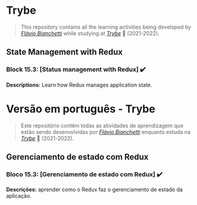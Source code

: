 # Trybe

> This repository contains all the learning activities being developed by _[Flávio Bianchetti](https://www.linkedin.com/in/flaviobianchetti/)_ while studying at _[Trybe](https://www.betrybe.com/)_ :rocket: (2021-2022).

## State Management with Redux


### Block 15.3: [Status management with Redux] :heavy_check_mark:

**Descriptions:** Learn how Redux manages application state.

# Versão em português - Trybe

> Este repositório contêm todas as atividades de aprendizagem que estão sendo desenvolvidas por  _[Flávio Bianchetti](https://www.linkedin.com/in/flaviobianchetti/)_ enquanto estuda na _[Trybe](https://www.betrybe.com/)_ :rocket: (2021-2022).

## Gerenciamento de estado com Redux


### Bloco 15.3: [Gerenciamento de estado com Redux] :heavy_check_mark:

**Descrições:** aprender como o Redux faz o gerenciamento de estado da aplicação.
